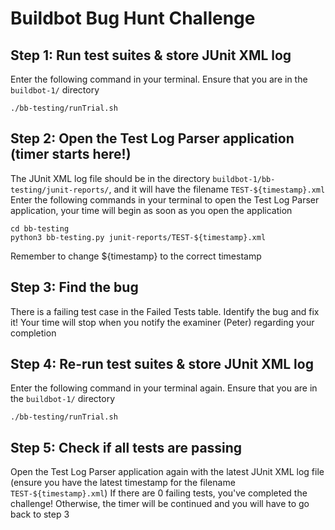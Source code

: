 # Buildbot Bug Hunt Challenge

## Step 1: Run test suites & store JUnit XML log
Enter the following command in your terminal. Ensure that you are in the `buildbot-1/` directory
```
./bb-testing/runTrial.sh
```

## Step 2: Open the Test Log Parser application (timer starts here!)
The JUnit XML log file should be in the directory `buildbot-1/bb-testing/junit-reports/`, and it will have the filename `TEST-${timestamp}.xml`
Enter the following commands in your terminal to open the Test Log Parser application, your time will begin as soon as you open the application
```
cd bb-testing
python3 bb-testing.py junit-reports/TEST-${timestamp}.xml
```

Remember to change ${timestamp} to the correct timestamp

## Step 3: Find the bug
There is a failing test case in the Failed Tests table. Identify the bug and fix it!
Your time will stop when you notify the examiner (Peter) regarding your completion

## Step 4: Re-run test suites & store JUnit XML log
Enter the following command in your terminal again. Ensure that you are in the `buildbot-1/` directory
```
./bb-testing/runTrial.sh
```

## Step 5: Check if all tests are passing
Open the Test Log Parser application again with the latest JUnit XML log file (ensure you have the latest timestamp for the filename `TEST-${timestamp}.xml`)
If there are 0 failing tests, you've completed the challenge!
Otherwise, the timer will be continued and you will have to go back to step 3